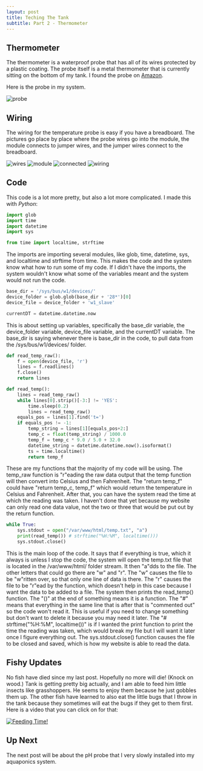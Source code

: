 ```yaml
---
layout: post
title: Teching The Tank
subtitle: Part 2 - Thermometer
---
```


## Thermometer

The thermometer is a waterproof probe that has all of its wires protected by a plastic coating. The probe itself is a metal thermometer that is currently sitting on the bottom of my tank. I found the probe on [Amazon](https://www.amazon.com/DS18B20-Temperature-Waterproof-Stainless-Raspberry/dp/B087JQ6MCP/).

Here is the probe in my system.

<img src="htps://trentonwagner.github.io/img/Thermometer Probe.JPG" alt="probe">

## Wiring

The wiring for the temperature probe is easy if you have a breadboard. The pictures go place by place where the probe wires go into the module, the module connects to jumper wires, and the jumper wires connect to the breadboard.

<img src="https://trentonwagner.github.io/img/Thermometer Wires.JPG" alt="wires">
<img src="https://trentonwagner.github.io/img/Temp probe module.jpg" alt="module">
<img src="https://trentonwagner.github.io/img/Connected wires.jpg" alt="connected">
<img src="https://trentonwagner.github.io/img/Thermometer Wiring.JPG" alt="wiring">

## Code

This code is a lot more pretty, but also a lot more complicated. I made this with _Python_:

```python
import glob
import time
import datetime
import sys

from time import localtime, strftime
```
The imports are importing several modules, like glob, time, datetime, sys, and localtime and strftime from time. This makes the code and the system know what how to run some of my code. If I didn't have the imports, the system wouldn't know what some of the variables meant and the system would not run the code.

```python
base_dir = '/sys/bus/w1/devices/'
device_folder = glob.glob(base_dir + '28*')[0]
device_file = device_folder + 'w1_slave'

currentDT = datetime.datetime.now
```
This is about setting up variables, specifically the base_dir variable, the device_folder variable, device_file variable, and the currentDT variable. The base_dir is saying whenever there is base_dir in the code, to pull data from the /sys/bus/w1/devices/ folder.

```python
def read_temp_raw():
    f = open(device_file, 'r')
    lines = f.readlines()
    f.close()
    return lines

def read_temp():
    lines = read_temp_raw()
    while lines[0].strip()[-3:] != 'YES':
        time.sleep(0.2)
        lines = read_temp_raw()
    equals_pos = lines[1].find('t=')
    if equals_pos != -1:
        temp_string = lines[1][equals_pos+2:]
        temp_c = float(temp_string) / 1000.0
        temp_f = temp_c * 9.0 / 5.0 + 32.0
        datetime_string = datetime.datetime.now().isoformat()
        ts = time.localtime()
        return temp_f
```
These are my functions that the majority of my code will be using. The temp_raw function is "r"eading the raw data output that the temp function will then convert into Celsius and then Fahrenheit. The "return temp_f" could have "return temp_c, temp_f" which would return the temperature in Celsius and Fahrenheit. After that, you can have the system read the time at which the reading was taken. I haven't done that yet because my website can only read one data value, not the two or three that would be put out by the return function.

```python
while True:
    sys.stdout = open("/var/www/html/temp.txt", "a")
    print(read_temp()) # strftime("%H:%M", localtime()))
    sys.stdout.close()
```
This is the main loop of the code. It says that if everything is true, which it always is unless I stop the code, the system will open the temp.txt file that is located in the /var/www/html/ folder stream. It then "a"dds to the file. The other letters that could go there are "w" and "r". The "w" causes the file to be "w"ritten over, so that only one line of data is there. The "r" causes the file to be "r"ead by the function, which doesn't help in this case because I want the data to be added to a file. The system then prints the read_temp() function. The "()" at the end of something means it is a function. The "#" means that everything in the same line that is after that is "commented out" so the code won't read it. This is useful if you need to change something but don't want to delete it because you may need it later. The "# strftime("%H:%M", localtime())" is if I wanted the print function to print the time the reading was taken, which would break my file but I will want it later once I figure everything out. The sys.stdout.close() function causes the file to be closed and saved, which is how my website is able to read the data.


## Fishy Updates

No fish have died since my last post. Hopefully no more will die! (Knock on wood.) Tank is getting pretty big actually, and I am able to feed him little insects like grasshoppers. He seems to enjoy them because he just gobbles them up. The other fish have learned to also eat the little bugs that I throw in the tank because they sometimes will eat the bugs if they get to them first. Here is a video that you can click on for that:

[![Feeding Time!](https://img.youtube.com/vi/O-nY0N6VZiU/0.jpg)](https://www.youtube.com/watch?v=O-nY0N6VZiU)

## Up Next

The next post will be about the pH probe that I very slowly installed into my aquaponics system.
